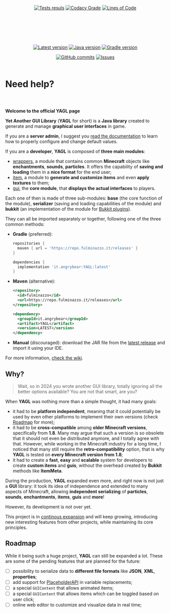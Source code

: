 <p style="text-align: center">
	<a href="https://app.codacy.com/gh/Fulminazzo/YAGL/"><img src="https://fulminazzo.it/badge/coverage/Fulminazzo/YAGL/gradle.yml" alt="Tests resuls" /></a>
	<a href="https://app.codacy.com/gh/Fulminazzo/YAGL/"><img src="https://img.shields.io/codacy/grade/8740bf6175de4d479851a4a9ed0ea18e?logo=codacy" alt="Codacy Grade" /></a>
	<a href="https://app.codacy.com/gh/Fulminazzo/YAGL/"><img src="https://tokei.rs/b1/github/Fulminazzo/YAGL?category=code&style=flat" alt="Lines of Code" /></a>
</p>

<p style="text-align: center">
	<p style="text-align: center">
		<a href="https://img.shields.io/github/actions/workflow/status/Fulminazzo/YAGL/bukkit-1.8.yml"><img src="https://img.shields.io/github/actions/workflow/status/Fulminazzo/YAGL/bukkit-1.8.yml?style=flat&logo=github&label=MC%201.8" alt="" /></a>
		<a href="https://img.shields.io/github/actions/workflow/status/Fulminazzo/YAGL/bukkit-1.20.yml"><img src="https://img.shields.io/github/actions/workflow/status/Fulminazzo/YAGL/bukkit-1.20.yml?style=flat&logo=github&label=MC%201.20" alt="" /></a>
	</p>
	<p style="text-align: center">
		<a href="https://img.shields.io/github/actions/workflow/status/Fulminazzo/YAGL/bukkit-1.14.yml"><img src="https://img.shields.io/github/actions/workflow/status/Fulminazzo/YAGL/bukkit-1.14.yml?style=flat&logo=github&label=MC%201.14" alt="" /></a>
		<a href="https://img.shields.io/github/actions/workflow/status/Fulminazzo/YAGL/bukkit-1.15.yml"><img src="https://img.shields.io/github/actions/workflow/status/Fulminazzo/YAGL/bukkit-1.15.yml?style=flat&logo=github&label=MC%201.15" alt="" /></a>
		<a href="https://img.shields.io/github/actions/workflow/status/Fulminazzo/YAGL/bukkit-1.16.yml"><img src="https://img.shields.io/github/actions/workflow/status/Fulminazzo/YAGL/bukkit-1.16.yml?style=flat&logo=github&label=MC%201.16" alt="" /></a>
		<a href="https://img.shields.io/github/actions/workflow/status/Fulminazzo/YAGL/bukkit-1.17.yml"><img src="https://img.shields.io/github/actions/workflow/status/Fulminazzo/YAGL/bukkit-1.17.yml?style=flat&logo=github&label=MC%201.17" alt="" /></a>
		<a href="https://img.shields.io/github/actions/workflow/status/Fulminazzo/YAGL/bukkit-1.18.yml"><img src="https://img.shields.io/github/actions/workflow/status/Fulminazzo/YAGL/bukkit-1.18.yml?style=flat&logo=github&label=MC%201.18" alt="" /></a>
		<a href="https://img.shields.io/github/actions/workflow/status/Fulminazzo/YAGL/bukkit-1.19.yml"><img src="https://img.shields.io/github/actions/workflow/status/Fulminazzo/YAGL/bukkit-1.19.yml?style=flat&logo=github&label=MC%201.19" alt="" /></a>
	</p>
	<p style="text-align: center">
		<a href="https://img.shields.io/github/actions/workflow/status/Fulminazzo/YAGL/bukkit-1.9.yml"><img src="https://img.shields.io/github/actions/workflow/status/Fulminazzo/YAGL/bukkit-1.9.yml?style=flat&logo=github&label=MC%201.9" alt="" /></a>
		<a href="https://img.shields.io/github/actions/workflow/status/Fulminazzo/YAGL/bukkit-1.10.yml"><img src="https://img.shields.io/github/actions/workflow/status/Fulminazzo/YAGL/bukkit-1.10.yml?style=flat&logo=github&label=MC%201.10" alt="" /></a>
		<a href="https://img.shields.io/github/actions/workflow/status/Fulminazzo/YAGL/bukkit-1.11.yml"><img src="https://img.shields.io/github/actions/workflow/status/Fulminazzo/YAGL/bukkit-1.11.yml?style=flat&logo=github&label=MC%201.11" alt="" /></a>
		<a href="https://img.shields.io/github/actions/workflow/status/Fulminazzo/YAGL/bukkit-1.12.yml"><img src="https://img.shields.io/github/actions/workflow/status/Fulminazzo/YAGL/bukkit-1.12.yml?style=flat&logo=github&label=MC%201.12" alt="" /></a>
		<a href="https://img.shields.io/github/actions/workflow/status/Fulminazzo/YAGL/bukkit-1.13.yml"><img src="https://img.shields.io/github/actions/workflow/status/Fulminazzo/YAGL/bukkit-1.13.yml?style=flat&logo=github&label=MC%201.13" alt="" /></a>
	</p>
</p>

<p style="text-align: center">
	<a href="https://github.com/Fulminazzo/YAGL/releases/latest"><img src="https://img.shields.io/github/v/release/Fulminazzo/YAGL?display_name=tag&color=red" alt="Latest version" /></a>
	<a href="https://github.com/Fulminazzo/YAGL/blob/main/build.gradle"><img src="https://img.shields.io/badge/java-1.8-%23ED8B00" alt="Java version" /></a>
	<a href="https://github.com/Fulminazzo/YAGL/blob/main/build.gradle"><img src="https://fulminazzo.it/badge/gradle/Fulminazzo/YAGL" alt="Gradle version" ></a>
</p>

<p style="text-align: center">
	<a href="https://github.com/Fulminazzo/YAGL/commit/"><img src="https://img.shields.io/github/commits-since/Fulminazzo/YAGL/1.0" alt="GitHub commits"/></a>
	<a href="https://github.com/Fulminazzo/YAGL/issues?q=is%3Aissue+is%3Aclosed"><img src="https://img.shields.io/github/issues-closed-raw/Fulminazzo/YAGL?color=%23FF69B4" alt="Issues" ></a>
</p>

<p style="text-align: center">
	<a href=""><img src="https://forthebadge.com/images/badges/powered-by-overtime.svg" alt="" ></a>
	<a href=""><img src="https://forthebadge.com/images/badges/built-with-love.svg" alt="" ></a>
</p>

<p style="text-text-align: center; font-size: 2em"><b>Need help?</b></p>
<p align="left">
	<a href="https://github.com/Fulminazzo/YAGL/wiki"><img src="https://img.shields.io/badge/read-the_wiki-blue?style=for-the-badge" alt="" ></a>
	<a href="https://yagl.fulminazzo.it/docs"><img src="https://img.shields.io/badge/read-the_docs-orange?style=for-the-badge" alt="" ></a>
</p>

**Welcome to the official YAGL page**

**Yet Another GUI Library** (**YAGL** for short) is a **Java library** created to generate and manage **graphical user interfaces** in game.

If you are a **server admin**, I suggest you [read the documentation](https://github.com/Fulminazzo/YAGL/wiki) to learn how to properly configure and change default values.

If you are a **developer**, **YAGL** is composed of **three main modules**:
- [wrappers](tree/main/wrappers), a module that contains common **Minecraft** objects like **enchantments**, **sounds**, **particles**. It offers the capability of **saving and loading** them in a **nice format** for the end user;
- [item](tree/main/item), a module to **generate and customize items** and even **apply textures** to them;
- [gui](tree/main/gui), the **core module**, that **displays the actual interfaces** to players.

Each one of then is made of three sub-modules:
**base** (the core function of the module),
**serializer** (saving and loading capabilities of the module) and **bukkit**
(an implementation of the module for [Bukkit plugins](https://getbukkit.org/)).

They can all be imported separately or together, following one of the three common methods:
- **Gradle** (preferred):
  ```groovy
  repositories {
  	maven { url = 'https://repo.fulminazzo.it/releases' }
  }

  dependencies {
  	implementation 'it.angrybear:YAGL:latest'
  }
  ```
- **Maven** (alternative):
  ```xml
  <repository>
  	<id>fulminazzo</id>
  	<url>https://repo.fulminazzo.it/releases</url>
  </repository>
  ```
  ```xml
  <dependency>
  	<groupId>it.angrybear</groupId>
  	<artifact>YAGL</artifact>
  	<version>LATEST</version>
  </dependency>
  ```
- **Manual** (discouraged): download the JAR file from the [latest release](https://github.com/Fulminazzo/YAGL/releases/latest) and import it using your IDE.

For more information, [check the wiki](https://github.com/Fulminazzo/YAGL/wiki).

## Why?
> Wait, so in 2024 you wrote another GUI library, totally ignoring all the better options available? 
> You are not that smart, are you?

When **YAGL** was nothing more than a simple thought, it had many goals:
- it had to be **platform independent**, meaning that it could potentially be used by even other platforms to implement their own versions (check [Roadmap](#roadmap) for more);
- it had to be **cross-compatible** among **older Minecraft versions**, specifically from **1.8**.
  Many may argue that such a version is so obsolete that it should not even be distributed anymore,
  and I totally agree with that.
  However, while working in the Minecraft industry for a long time,
  I noticed that many still require the **retro-compatibility** option,
  that is why **YAGL** is tested on **every Minecraft version from 1.8**;
- it had to create a **fast**, **easy** and **scalable** system for developers to create **custom items** and **guis**, without the overhead created by **Bukkit** methods like **ItemMeta**.

During the production, **YAGL** expanded even more, and right now is not just a **GUI** library:
it took its idea of independence and extended to many aspects of Minecraft, allowing **independent serializing** of **particles**, **sounds**, **enchantments**, **items**, **guis** and **more**!

However, its development is not over yet.

This project is in [continous expansion](#roadmap) and will keep growing,
introducing new interesting features from other projects,
while maintaining its core principles.

## Roadmap
While it being such a huge project, **YAGL** can still be expanded a lot.
These are some of the pending features that are planned for the future:
* [ ] possibility to serialize data to **different file formats** like **JSON**, **XML**, **properties**;
* [ ] add support for [PlaceholderAPI](https://github.com/PlaceholderAPI/PlaceholderAPI) in variable replacements;
* [ ] a special `GUIContent` that allows animated items;
* [ ] a special `GUIContent` that allows items which can be toggled based on user click;
* [ ] online web editor to customize and visualize data in real time;